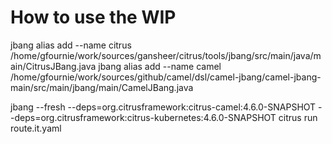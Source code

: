 # How to use the WIP

jbang alias add --name citrus /home/gfournie/work/sources/gansheer/citrus/tools/jbang/src/main/java/main/CitrusJBang.java
jbang alias add --name camel /home/gfournie/work/sources/github/camel/dsl/camel-jbang/camel-jbang-main/src/main/jbang/main/CamelJBang.java

jbang --fresh --deps=org.citrusframework:citrus-camel:4.6.0-SNAPSHOT --deps=org.citrusframework:citrus-kubernetes:4.6.0-SNAPSHOT citrus run route.it.yaml